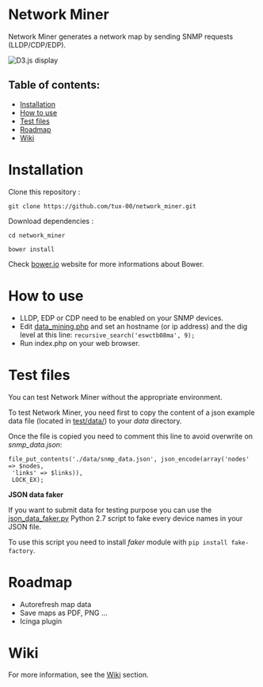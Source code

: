 # Network Miner
Network Miner generates a network map by sending SNMP requests (LLDP/CDP/EDP).

![D3.js display](http://i.imgur.com/RkQj2EF.png)

## Table of contents:
- [Installation](#installation)
- [How to use](#how-to-use)
- [Test files](#test-files)
- [Roadmap](#roadmap)
- [Wiki](#wiki)

# Installation
Clone this repository :

`git clone https://github.com/tux-00/network_miner.git`

Download dependencies :

`cd network_miner`

`bower install`

Check [bower.io](http://bower.io/) website for more informations about Bower.

# How to use
* LLDP, EDP or CDP need to be enabled on your SNMP devices.
* Edit [data_mining.php](data_mining.php) and set an hostname (or ip address) and the dig level at this line:  `recursive_search('eswctb08ma', 9);`
* Run index.php on your web browser.

# Test files
You can test Network Miner without the appropriate environment.

To test Network Miner, you need first to copy the content of a json example data file (located in [test/data/](test/data/)) to your *data* directory.

Once the file is copied you need to comment this line to avoid overwrite on *snmp_data.json*: 
```
file_put_contents('./data/snmp_data.json', json_encode(array('nodes' => $nodes, 
 'links' => $links)),
 LOCK_EX);
```

**JSON data faker**

If you want to submit data for testing purpose you can use the [json_data_faker.py](test/data/json_data_faker.py) Python 2.7 script to fake every device names in your JSON file.

To use this script you need to install *faker* module with `pip install fake-factory`.

# Roadmap
* Autorefresh map data
* Save maps as PDF, PNG ...
* Icinga plugin

# Wiki
For more information, see the [Wiki](https://github.com/tux-00/network_miner/wiki) section.
